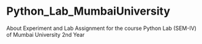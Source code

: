 # Python_Lab_MumbaiUniversity
About Experiment and Lab Assignment for the course Python Lab (SEM-IV) of Mumbai University 2nd Year
